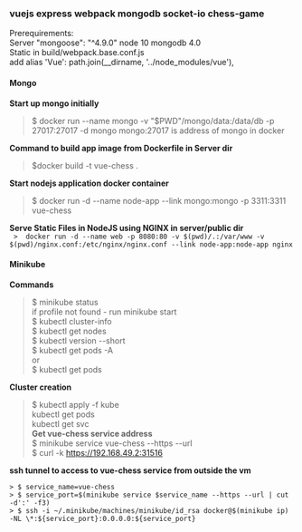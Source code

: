 ### vuejs express webpack mongodb socket-io chess-game

Prerequirements:  
Server "mongoose": "^4.9.0" node 10 mongodb 4.0  
Static  in build/webpack.base.conf.js  
 add alias 'Vue': path.join(__dirname, '../node_modules/vue'),  


#### Mongo
**Start up mongo initially**
> $ docker run --name mongo -v "$PWD"/mongo/data:/data/db -p 27017:27017 -d mongo
mongo:27017 is address of mongo in docker

**Command to build app image from Dockerfile in Server dir**
> $docker build -t vue-chess .

**Start nodejs application docker container**  
 > $ docker run -d --name node-app --link mongo:mongo -p 3311:3311 vue-chess

**Serve Static Files in NodeJS using NGINX in server/public dir**   
``` >  docker run -d --name web -p 8080:80 -v $(pwd)/.:/var/www -v $(pwd)/nginx.conf:/etc/nginx/nginx.conf --link node-app:node-app nginx```


#### Minikube

**Commands**  
> $ minikube status  
if profile not found - run minikube start  
> $ kubectl cluster-info  
> $ kubectl get nodes  
> $ kubectl version --short  
> $ kubectl get pods -A  
or   
> $ kubectl get pods  

**Cluster creation**  
> $ kubectl apply -f kube  
>  kubectl get pods  
>  kubectl get svc  
**Get vue-chess service address**  
> $ minikube service vue-chess --https --url  
> $ curl -k https://192.168.49.2:31516  

**ssh tunnel to access to vue-chess service from outside the vm**  
```
> $ service_name=vue-chess  
> $ service_port=$(minikube service $service_name --https --url | cut -d':' -f3)  
> $ ssh -i ~/.minikube/machines/minikube/id_rsa docker@$(minikube ip) -NL \*:${service_port}:0.0.0.0:${service_port}  
```
 
